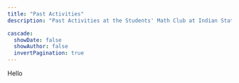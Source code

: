 ```yaml
---
title: "Past Activities"
description: "Past Activities at the Students' Math Club at Indian Statistical Institute, Bangalore."

cascade:
  showDate: false
  showAuthor: false
  invertPagination: true
---
```


Hello
